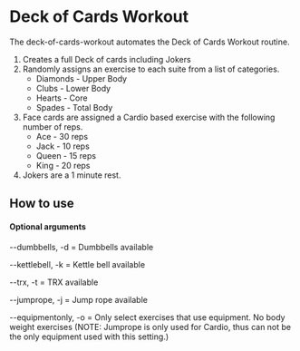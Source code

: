 # Deck of Cards Workout

The deck-of-cards-workout automates the Deck of Cards Workout routine.

1. Creates a full Deck of cards including Jokers
2. Randomly assigns an exercise to each suite from a list of categories.
    - Diamonds - Upper Body
    - Clubs - Lower Body
    - Hearts - Core
    - Spades - Total Body
3. Face cards are assigned a Cardio based exercise with the following number of reps.
    - Ace -  30 reps
    - Jack - 10 reps
    - Queen - 15 reps
    - King - 20 reps
4. Jokers are a 1 minute rest.

## How to use

#### Optional arguments

--dumbbells, -d = Dumbbells available

--kettlebell, -k = Kettle bell available

--trx, -t = TRX available

--jumprope, -j = Jump rope available

--equipmentonly, -o = Only select exercises that use equipment.  No body weight exercises
(NOTE: Jumprope is only used for Cardio, thus can not be the only equipment used with this setting.)